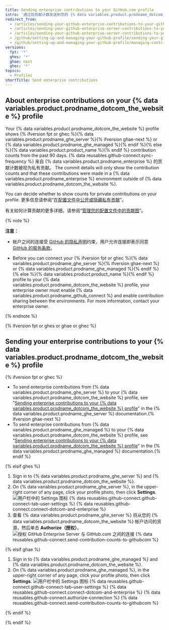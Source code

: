 ```yaml
---
title: Sending enterprise contributions to your GitHub.com profile
intro: '通过将贡献计数发送到您的 {% data variables.product.prodname_dotcom_the_website %} 配置文件，可在 {% data variables.product.prodname_enterprise %} 上突出显示您的作品。'
redirect_from:
  - /articles/sending-your-github-enterprise-contributions-to-your-github-com-profile/
  - /articles/sending-your-github-enterprise-server-contributions-to-your-github-com-profile
  - /articles/sending-your-github-enterprise-server-contributions-to-your-githubcom-profile
  - /github/setting-up-and-managing-your-github-profile/sending-your-github-enterprise-server-contributions-to-your-githubcom-profile
  - /github/setting-up-and-managing-your-github-profile/managing-contribution-graphs-on-your-profile/sending-your-github-enterprise-server-contributions-to-your-githubcom-profile
versions:
  fpt: '*'
  ghes: '*'
  ghae: next
  ghec: '*'
topics:
  - Profiles
shortTitle: Send enterprise contributions
---
```


## About enterprise contributions on your {% data variables.product.prodname_dotcom_the_website %} profile

Your {% data variables.product.prodname_dotcom_the_website %} profile shows {% ifversion fpt or ghec %}{% data variables.product.prodname_ghe_server %}{% ifversion ghae-next %}<!-- Remove condition entirely when toggling feature flag --> or {% data variables.product.prodname_ghe_managed %}{% endif %}{% else %}{% data variables.product.product_name %}{% endif %} contribution counts from the past 90 days. {% data reusables.github-connect.sync-frequency %} 来自 {% data variables.product.prodname_enterprise %} 的贡献计数被视为私有贡献。 The commit details will only show the contribution counts and that these contributions were made in a {% data variables.product.prodname_enterprise %} environment outside of {% data variables.product.prodname_dotcom_the_website %}.

You can decide whether to show counts for private contributions on your profile. 更多信息请参阅“[在配置文件中公开或隐藏私有贡献](/articles/publicizing-or-hiding-your-private-contributions-on-your-profile/)”。

有关如何计算贡献的更多详细，请参阅“[管理您的配置文件中的贡献图](/articles/managing-contribution-graphs-on-your-profile/)”。

{% note %}

**注意：**
- 帐户之间的连接受 <a href="/articles/github-privacy-statement/" class="dotcom-only">GitHub 的隐私声明</a>约束，用户允许连接即表示同意 <a href="/articles/github-terms-of-service/" class="dotcom-only">GitHub 的服务条款</a>。

- Before you can connect your {% ifversion fpt or ghec %}{% data variables.product.prodname_ghe_server %}{% ifversion ghae-next %}<!-- Remove condition entirely when toggling feature flag --> or {% data variables.product.prodname_ghe_managed %}{% endif %}{% else %}{% data variables.product.product_name %}{% endif %} profile to your {% data variables.product.prodname_dotcom_the_website %} profile, your enterprise owner must enable {% data variables.product.prodname_github_connect %} and enable contribution sharing between the environments. For more information, contact your enterprise owner.

{% endnote %}

{% ifversion fpt or ghes or ghae or ghec %}

## Sending your enterprise contributions to your {% data variables.product.prodname_dotcom_the_website %} profile

{% ifversion fpt or ghec %}

- To send enterprise contributions from {% data variables.product.prodname_ghe_server %} to your {% data variables.product.prodname_dotcom_the_website %} profile, see "[Sending enterprise contributions to your {% data variables.product.prodname_dotcom_the_website %} profile](/enterprise-server/account-and-profile/setting-up-and-managing-your-github-profile/managing-contribution-graphs-on-your-profile/sending-enterprise-contributions-to-your-githubcom-profile)" in the {% data variables.product.prodname_ghe_server %} documentation.{% ifversion ghae-next %}<!-- Condition is within an fpt block; remove condition entirely when toggling feature flag -->
- To send enterprise contributions from {% data variables.product.prodname_ghe_managed %} to your {% data variables.product.prodname_dotcom_the_website %} profile, see "[Sending enterprise contributions to your {% data variables.product.prodname_dotcom_the_website %} profile](/github-ae@latest/account-and-profile/setting-up-and-managing-your-github-profile/managing-contribution-graphs-on-your-profile/sending-enterprise-contributions-to-your-githubcom-profile)" in the {% data variables.product.prodname_ghe_managed %} documentation.{% endif %}

{% elsif ghes %}

1. Sign in to {% data variables.product.prodname_ghe_server %} and {% data variables.product.prodname_dotcom_the_website %}.
1. On {% data variables.product.prodname_ghe_server %}, in the upper-right corner of any page, click your profile photo, then click **Settings**. ![用户栏中的 Settings 图标](/assets/images/help/settings/userbar-account-settings.png)
{% data reusables.github-connect.github-connect-tab-user-settings %}
{% data reusables.github-connect.connect-dotcom-and-enterprise %}
1. 查看 {% data variables.product.prodname_ghe_server %} 将从您的 {% data variables.product.prodname_dotcom_the_website %} 帐户访问的资源，然后单击 **Authorize（授权）**。 ![授权 GitHub Enterprise Server 与 GitHub.com 之间的连接](/assets/images/help/settings/authorize-ghe-to-connect-to-dotcom.png)
{% data reusables.github-connect.send-contribution-counts-to-githubcom %}

{% elsif ghae %}

1. Sign in to {% data variables.product.prodname_ghe_managed %} and {% data variables.product.prodname_dotcom_the_website %}.
1. On {% data variables.product.prodname_ghe_managed %}, in the upper-right corner of any page, click your profile photo, then click **Settings**. ![用户栏中的 Settings 图标](/assets/images/help/settings/userbar-account-settings.png)
{% data reusables.github-connect.github-connect-tab-user-settings %}
{% data reusables.github-connect.connect-dotcom-and-enterprise %}
{% data reusables.github-connect.authorize-connection %}
{% data reusables.github-connect.send-contribution-counts-to-githubcom %}

{% endif %}

{% endif %}
